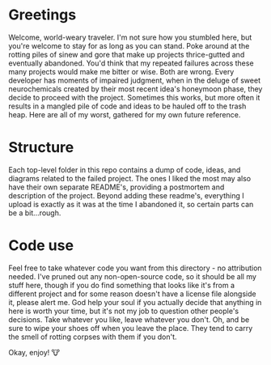 # Greetings
Welcome, world-weary traveler. I'm not sure how you stumbled here, but you're welcome to stay for as long as you can stand. Poke around at the rotting piles of sinew and gore that make up projects thrice-gutted and eventually abandoned. You'd think that my repeated failures across these many projects would make me bitter or wise. Both are wrong. Every developer has moments of impaired judgment, when in the deluge of sweet neurochemicals created by their most recent idea's honeymoon phase, they decide to proceed with the project. Sometimes this works, but more often it results in a mangled pile of code and ideas to be hauled off to the trash heap. Here are all of my worst, gathered for my own future reference.
# Structure
Each top-level folder in this repo contains a dump of code, ideas, and diagrams related to the failed project. The ones I liked the most may also have their own separate README's, providing a postmortem and description of the project. Beyond adding these readme's, everything I upload is exactly as it was at the time I abandoned it, so certain parts can be a bit...rough.
# Code use
Feel free to take whatever code you want from this directory - no attribution needed. I've pruned out any non-open-source code, so it should be all my stuff here, though if you do find something that looks like it's from a different project and for some reason doesn't have a license file alongside it, please alert me. God help your soul if you actually decide that anything in here is worth your time, but it's not my job to question other people's decisions. Take whatever you like, leave whatever you don't. Oh, and be sure to wipe your shoes off when you leave the place. They tend to carry the smell of rotting corpses with them if you don't.

Okay, enjoy! 🐮
